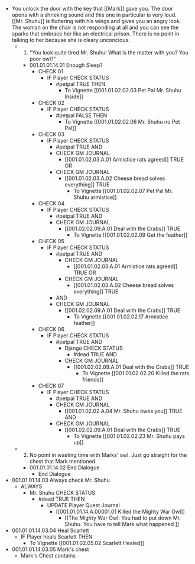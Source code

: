 - You unlock the door with the key that [[Mark]] gave you. The door opens with a shrieking sound and this one in particular is very loud. [[Mr. Shuhu]] is fluttering with his wings and gives you an angry look. The woman on the chair is not responding at all and you can see the sparks that embrace her like an electrical prison. There is no point in talking to her because she is cleary unconcious.
	- 1. "You look quite tired Mr. Shuhu! What is the matter with you? You poor owl?"
		- 001.01.01.14.01 Enough Sleep?
			- CHECK 01
				- IF Player CHECK STATUS
					- #petpal TRUE THEN
						- To Vignette [[001.01.02.02.03 Pet Pal Mr. Shuhu Inside]]
			- CHECK 02
				- IF Player CHECK STATUS
					- #petpal FALSE THEN
						- To Vignette [[001.01.02.02.06 Mr. Shuhu no Pet Pal]]
			- CHECK 03
				- IF Player CHECK STATUS
					- #petpal TRUE AND
					- CHECK GM JOURNAL
						- [[001.01.02.03.A.01 Armistice rats agreed]] TRUE OR
					- CHECK GM JOURNAL
						- [[001.01.02.03.A.02 Cheese bread solves everything]] TRUE
							- To Vignette [[001.01.02.02.07 Pet Pal Mr. Shuhu armistice]]
			- CHECK 04
				- IF Player CHECK STATUS
					- #petpal TRUE AND
					- CHECK GM JOURNAL
						- [[001.02.02.09.A.01 Deal with the Crabs]] TRUE
							- To Vignette [[001.01.02.02.09 Get the feather]]
			- CHECK 05
				- IF Player CHECK STATUS
					- #petpal TRUE AND
						- CHECK GM JOURNAL
							- [[001.01.02.03.A.01 Armistice rats agreed]] TRUE OR
						- CHECK GM JOURNAL
							- [[001.01.02.03.A.02 Cheese bread solves everything]] TRUE
					- AND
					- CHECK GM JOURNAL
						- [[001.02.02.09.A.01 Deal with the Crabs]] TRUE
							- To Vignette [[001.01.02.02.17 Armistice feather]]
			- CHECK 06
				- IF Player CHECK STATUS
					- #petpal TRUE AND
						- Django CHECK STATUS
							- #dead TRUE AND
						- CHECK GM JOURNAL
							- [[001.02.02.09.A.01 Deal with the Crabs]] TRUE
								- To Vignette [[001.01.02.02.20 Killed the rats friends]]
			- CHECK 07
				- IF Player CHECK STATUS
					- #petpal TRUE AND
					- CHECK GM JOURNAL
						- [[001.01.02.02.A.04 Mr. Shuhu owes you]] TRUE AND
					- CHECK GM JOURNAL
						- [[001.02.02.09.A.01 Deal with the Crabs]]  TRUE
							- To Vignette [[001.01.02.02.23 Mr. Shuhu pays up]]
	- 2. No point in wasting time with Marks' owl. Just go straight for the chest that Mark mentioned.
		- 001.01.01.14.02 End Dialogue
			- End Dialogue
- 001.01.01.14.03 Always check Mr. Shuhu
	- ALWAYS
		- Mr. Shuhu CHECK STATUS
			- #dead TRUE THEN
				- UPDATE Player Quest Journal
					- [[001.01.01.14.A.00001.01 Killed the Mighty War Owl]]
						- [[The Mighty War Owl: You had to put down Mr. Shuhu. You have to tell Mark what happened.]]
- 001.01.01.14.03.04 Heal Scarlett
	- IF Player heals Scarlett THEN
		- To Vignette [[001.01.02.05.02 Scarlett Healed]]
- 001.01.01.14.03.05 Mark's chest
	- Mark's Chest contains